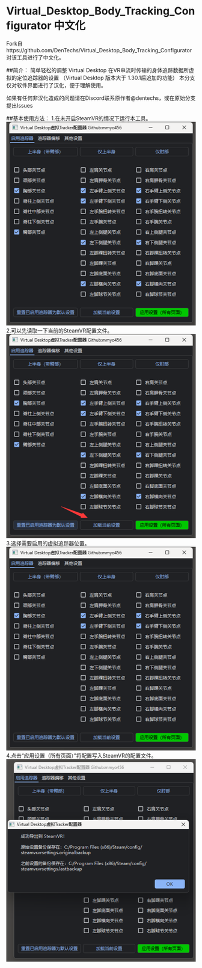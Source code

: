 # Virtual_Desktop_Body_Tracking_Configurator 中文化

Fork自https://github.com/DenTechs/Virtual_Desktop_Body_Tracking_Configurator
对该工具进行了中文化。

##简介：
简单轻松的调整 Virtual Desktop 在VR串流时传输的身体追踪数据所虚拟的定位追踪器的设置
（Virtual Desktop 版本大于 1.30.1后追加的功能）
本分支仅对软件界面进行了汉化，便于理解使用。

如果有任何非汉化造成的问题请在Discord联系原作者@dentechs，或在原始分支提出Issues

##基本使用方法：
1.在未开启SteamVR的情况下运行本工具。
![1](https://github.com/mmyo456/Virtual_Desktop_Body_Tracking_Configurator_cn/blob/main/assets/guide1.png)
2.可以先读取一下当前的SteamVR配置文件。
![2](https://github.com/mmyo456/Virtual_Desktop_Body_Tracking_Configurator_cn/blob/main/assets/guide2.png)
3.选择需要启用的虚拟追踪器位置。
![3](https://github.com/mmyo456/Virtual_Desktop_Body_Tracking_Configurator_cn/blob/main/assets/guide3.png)
4.点击“应用设置（所有页面）”将配置写入SteamVR的配置文件。
![4](https://github.com/mmyo456/Virtual_Desktop_Body_Tracking_Configurator_cn/blob/main/assets/guide4.png)
